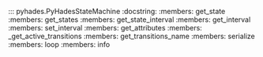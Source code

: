 ::: pyhades.PyHadesStateMachine
    :docstring:
    :members: get_state
    :members: get_states
    :members: get_state_interval
    :members: get_interval
    :members: set_interval
    :members: get_attributes
    :members: _get_active_transitions
    :members: get_transitions_name
    :members: serialize
    :members: loop
    :members: info
